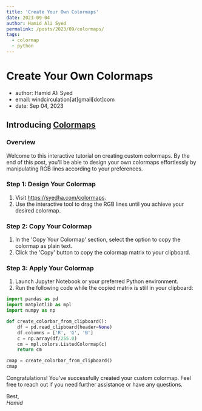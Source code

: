 ```yaml
---
title: 'Create Your Own Colormaps'
date: 2023-09-04
author: Hamid Ali Syed
permalink: /posts/2023/09/colormaps/
tags:
  - colormap
  - python
---
```


# Create Your Own Colormaps
- author: Hamid Ali Syed
- email: windcirculation[at]gmail[dot]com
- date: Sep 04, 2023

## Introducing [Colormaps](https://syedha.com/colormaps)

### Overview
Welcome to this interactive tutorial on creating custom colormaps. By the end of this post, you'll be able to design your own colormaps effortlessly by manipulating RGB lines according to your preferences.

### Step 1: Design Your Colormap
1. Visit https://syedha.com/colormaps.
2. Use the interactive tool to drag the RGB lines until you achieve your desired colormap.

### Step 2: Copy Your Colormap
1. In the 'Copy Your Colormap' section, select the option to copy the colormap as plain text.
2. Click the 'Copy' button to copy the colormap matrix to your clipboard.

### Step 3: Apply Your Colormap
1. Launch Jupyter Notebook or your preferred Python environment.
2. Run the following code while the copied matrix is still in your clipboard:

```python
import pandas as pd
import matplotlib as mpl
import numpy as np

def create_colorbar_from_clipboard():
    df = pd.read_clipboard(header=None)
    df.columns = ['R', 'G', 'B']
    c = np.array(df/255.0)
    cm = mpl.colors.ListedColormap(c)
    return cm

cmap = create_colorbar_from_clipboard()
cmap
```

Congratulations! You've successfully created your custom colormap. Feel free to reach out if you need further assistance or have any questions.

Best,<br>
*Hamid*